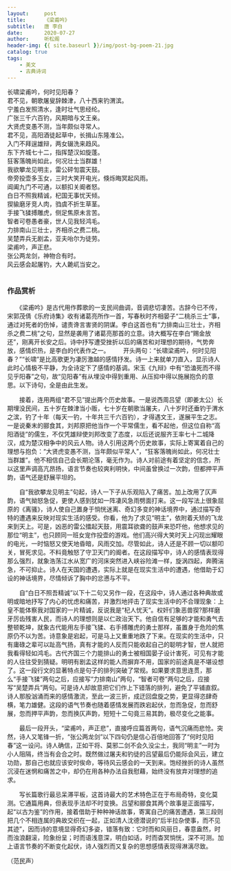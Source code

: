 ```yaml
---
layout:     post
title:      《梁甫吟》
subtitle:   唐 李白
date:       2020-07-27
author:     听松阁
header-img: {{ site.baseurl }}/img/post-bg-poem-21.jpg
catalog: true
tags:
    - 美文
    - 古典诗词
---
```


长啸梁甫吟，何时见阳春？<br>
君不见，朝歌屠叟辞棘津，八十西来钓渭滨。<br>
宁羞白发照清水，逢时壮气思经纶。<br>
广张三千六百钓，风期暗与文王亲。<br>
大贤虎变愚不测，当年颇似寻常人。<br>
君不见，高阳酒徒起草中，长揖山东隆准公。<br>
入门不拜逞雄辩，两女辍洗来趋风。<br>
东下齐城七十二，指挥楚汉如旋蓬。<br>
狂客落魄尚如此，何况壮士当群雄！<br>
我欲攀龙见明主，雷公砰訇震天鼓。<br>
帝旁投壶多玉女，三时大笑开电光，倏烁晦冥起风雨。<br>
阊阖九门不可通，以额扣关阍者怒。<br>
白日不照我精诚，杞国无事忧天倾。<br>
猰貐磨牙竞人肉，驺虞不折生草茎。<br>
手接飞猱搏雕虎，侧足焦原未言苦。<br>
智者可卷愚者豪，世人见我轻鸿毛。<br>
力排南山三壮士，齐相杀之费二桃。<br>
吴楚弄兵无剧孟，亚夫咍尔为徒劳。<br>
梁甫吟，声正悲。<br>
张公两龙剑，神物合有时。<br>
风云感会起屠钓，大人臲屼当安之。<br>
<br>

### 作品赏析
　　《梁甫吟》是古代用作葬歌的一支民间曲调，音调悲切凄苦。古辞今已不传，宋郭茂倩《乐府诗集》收有诸葛亮所作一首，写春秋时齐相晏子“二桃杀三士”事，通过对死者的伤悼，谴责谗言害贤的阴谋。李白这首也有“力排南山三壮士，齐相杀之费二桃”之句，显然是袭用了诸葛亮那首的立意。诗大概写在李白“赐金放还”，刚离开长安之后。诗中抒写遭受挫折以后的痛苦和对理想的期待，气势奔放，感情炽热，是李白的代表作之一。
　　开头两句：“长啸梁甫吟，何时见阳春？”“长啸”是比高歌更为凄厉激越的感情抒发。诗一上来就单刀直入，显示诗人此时心情极不平静，为全诗定下了感情的基调。宋玉《九辩》中有“恐溘死而不得见乎阳春”之句，故“见阳春”有从埋没中得到重用、从压抑中得以施展抱负的意思。以下诗句，全是由此生发。
  
　　接着，连用两组“君不见”提出两个历史故事。一是说西周吕望（即姜太公）长期埋没民间，五十岁在棘津当小贩，七十岁在朝歌当屠夫，八十岁时还垂钓于渭水之滨，钓了十年（每天一钓，十年共三千六百钓），才得遇文王，遂展平生之志。一是说秦末的郦食其，刘邦原把他当作一个平常儒生，看不起他，但这位自称“高阳酒徒”的儒生，不仅凭雄辩使刘邦改变了态度，以后还说服齐王率七十二城降汉，成为楚汉相争中的风云人物。诗人引用这两个历史故事，实际上寄寓着自己的理想与抱负：“大贤虎变愚不测，当年颇似平常人”，“狂客落魄尚如此，何况壮士当群雄”。他不相信自己会长期沦落，毫无作为。诗人对前途有着坚定的信念，所以这里声调高亢昂扬，语言节奏也较爽利明快，中间虽曾换过一次韵，但都押平声韵，语气还是舒展平坦的。
  
　　自“我欲攀龙见明主”句起，诗人一下子从乐观陷入了痛苦。加上改用了仄声韵，语气拗怒急促，更使人感到犹如一阵凄风急雨劈面打来。这一段写法上很象屈原的《离骚》，诗人使自己置身于惝恍迷离、奇幻多变的神话境界中，通过描写奇特的遭遇来反映对现实生活的感受。你看，他为了求见“明主”，依附着夭矫的飞龙来到天上。可是，凶恶的雷公擂起天鼓，用震耳欲聋的鼓声来恐吓他，他想求见的那位“明主”，也只顾同一班女宠作投壶的游戏。他们高兴得大笑时天上闪现出耀眼的电光，一时恼怒又使天地昏暗，风雨交加。尽管如此，诗人还是不顾一切以额叩关，冒死求见。不料竟触怒了守卫天门的阍者。在这段描写中，诗人的感情表现得那么强烈，就象浩荡江水从宽广的河床突然进入峡谷险滩一样，旋涡四起，奔腾湍急，不可抑止。诗人在天国的遭遇，实际上就是在现实生活中的遭遇，他借助于幻设的神话境界，尽情倾诉了胸中的忿懑与不平。
  
　　自“白日不照吾精诚”以下十二句又另作一段，在这段中，诗人通过各种典故或明或暗地抒写了内心的忧虑和痛苦，并激烈地抨击了现实生活中的不合理现象：上皇不能体察我对国家的一片精诚，反说我是“杞人忧天”。权奸们象恶兽猰?那样磨牙厉齿残害人民，而诗人的理想则是以仁政治天下。他自信有足够的才能和勇气去整顿乾坤，就象古代能用左手接飞猱、右手搏雕虎的勇士那样，虽置身于危险的焦原仍不以为苦。诗意象是宕起，可是马上又重重地跌了下来。在现实的生活中，只有庸碌之辈可以趾高气扬，真有才能的人反而只能收起自己的聪明才智，世人就把我看得轻如鸿毛。古代齐国三个力能排山的勇士被相国晏子设计害死，可见有才能的人往往受到猜疑。明明有剧孟这样的能人而摒弃不用，国家的前途真是不堪设想了。这一段行文的显著特点是句子的排列突破了常规。如果要求意思连贯，那么“手接飞猱”两句之后，应接写“力排南山”两句，“智者可卷”两句之后，应接写“吴楚弄兵”两句。可是诗人却故意把它们作上下错落的排列，避免了平铺直叙。诗人那股汹涌而来的感情激流，至此一波三折，成迂回盘旋之势，更显得恣肆奇横，笔力雄健。这段的语气节奏也随着感情发展而跌宕起伏，忽而急促，忽而舒展，忽而押平声韵，忽而换仄声韵，短短十二句竟三易其韵，极尽变化之能事。
  
　　最后一段开头，“梁甫吟，声正悲”，直接呼应篇首两句，语气沉痛而悲怆。突然，诗人又笔锋一折，“张公两龙剑”以下四句仍是信心百倍地回答了“何时见阳春”这一设问。诗人确信，正如干将、莫邪二剑不会久没尘土，我同“明主”一时为小人阻隔，终当有会合之时。既然做过屠夫和钓徒的吕望最后仍能际会风云，建立功勋，那自己也就应该安时俟命，等待风云感会的一天到来。饱经挫折的诗人虽然沉浸在迷惘和痛苦之中，却仍在用各种办法自我慰藉，始终没有放弃对理想的追求。
  
　　写长篇歌行最忌呆滞平板，这首诗最大的艺术特色正在于布局奇特，变化莫测。它通篇用典，但表现手法却不时变换。吕望和郦食其两个故事是正面描写，起“以古为鉴”的作用，接着借助于种种神话故事，寄寓自己的痛苦遭遇，第三段则把几个不相连属的典故交织在一起，正如清人沈德潜说的“后半拉杂使事，而不见其迹”，因而诗的意境显得奇幻多姿，错落有致：它时而和风丽日，春意盎然，时而浊浪翻滚，险象纷呈；时而语浅意深，明白如话，时而杳冥惝恍，深不可测。加上语言节奏的不断变化起伏，诗人强烈而又复杂的思想感情表现得淋漓尽致。
  
（范民声）
